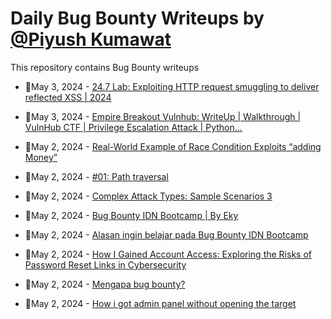 # Daily Bug Bounty Writeups by [@Piyush Kumawat](https://twitter.com/piyush_supiy) 
This repository contains Bug Bounty writeups

<!-- BLOG-POST-LIST:START -->
 - 💯May 3, 2024 - [24.7 Lab: Exploiting HTTP request smuggling to deliver reflected XSS | 2024](https://cyberw1ng.medium.com/24-7-lab-exploiting-http-request-smuggling-to-deliver-reflected-xss-2024-334de5c0d400?source=rss------bug_bounty-5) 

 - 💯May 3, 2024 - [Empire Breakout Vulnhub: WriteUp | Walkthrough | VulnHub CTF | Privilege Escalation Attack | Python…](https://shamsulmehmood.medium.com/empire-breakout-vulnhub-writeup-walkthrough-vulnhub-ctf-privilege-escalation-attack-python-235087d3db54?source=rss------bug_bounty-5) 

 - 💯May 2, 2024 - [Real-World Example of Race Condition Exploits “adding Money”](https://medium.com/@dr4040x00/real-world-example-of-race-condition-exploits-adding-money-c8fe62964067?source=rss------bug_bounty-5) 

 - 💯May 2, 2024 - [#01: Path traversal](https://medium.com/@karimelsayed0x1/01-path-traversal-0c52daffd26e?source=rss------bug_bounty-5) 

 - 💯May 2, 2024 - [Complex Attack Types: Sample Scenarios 3](https://medium.com/@brsdncr/complex-attack-types-sample-scenarios-3-bcd472d684cf?source=rss------bug_bounty-5) 

 - 💯May 2, 2024 - [Bug Bounty IDN Bootcamp | By Eky](https://medium.com/@muhr6128/bug-bounty-idn-bootcamp-by-eky-7a65bc3f6844?source=rss------bug_bounty-5) 

 - 💯May 2, 2024 - [Alasan ingin belajar pada Bug Bounty IDN Bootcamp](https://medium.com/@putrantosurya38/alasan-ingin-belajar-bug-bounty-9f33d7d75161?source=rss------bug_bounty-5) 

 - 💯May 2, 2024 - [How I Gained Account Access: Exploring the Risks of Password Reset Links in Cybersecurity](https://kd-200.medium.com/how-i-gained-account-access-exploring-the-risks-of-password-reset-links-in-cybersecurity-5811e914c289?source=rss------bug_bounty-5) 

 - 💯May 2, 2024 - [Mengapa bug bounty?](https://medium.com/@rayyaramburambani11/mengapa-bug-bounty-0f77b824cc6c?source=rss------bug_bounty-5) 

 - 💯May 2, 2024 - [How i got admin panel without opening the target](https://thesafdari.medium.com/how-i-got-admin-panel-without-opening-the-target-8ca4a2c219be?source=rss------bug_bounty-5) 
<!-- BLOG-POST-LIST:END -->
